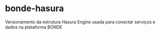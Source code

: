 # bonde-hasura
Versionamento da estrutura Hasura Engine usada para conectar serviços e dados na plataforma BONDE
